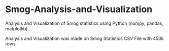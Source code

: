 # Smog-Analysis-and-Visualization
Analysis and Visualization of Smog statistics using Python (numpy, pandas, matplotlib)

Analysis and Visualization was made on Smog Statistics CSV File with 450k rows
